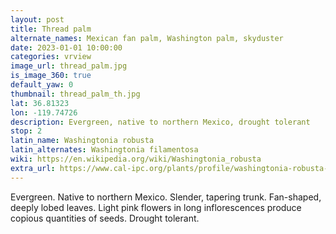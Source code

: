 ```yaml
---
layout: post
title: Thread palm
alternate_names: Mexican fan palm, Washington palm, skyduster
date: 2023-01-01 10:00:00
categories: vrview
image_url: thread_palm.jpg
is_image_360: true
default_yaw: 0
thumbnail: thread_palm_th.jpg
lat: 36.81323
lon: -119.74726
description: Evergreen, native to northern Mexico, drought tolerant
stop: 2
latin_name: Washingtonia robusta
latin_alternates: Washingtonia filamentosa
wiki: https://en.wikipedia.org/wiki/Washingtonia_robusta
extra_url: https://www.cal-ipc.org/plants/profile/washingtonia-robusta-profile/
---
```

Evergreen. Native to northern Mexico. Slender, tapering trunk. Fan-shaped, deeply lobed leaves. Light pink flowers in long inflorescences produce copious quantities of seeds. Drought tolerant.
